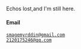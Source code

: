 

Echos lost,and I'm still here.

#### Email  
<code>smagemyrddin@gmail.com</code>  
<code>2120175246@qq.com</code>

